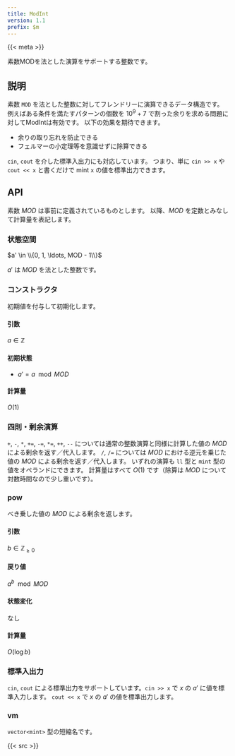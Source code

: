 ```yaml
---
title: ModInt
version: 1.1
prefix: $m
---
```


{{< meta >}}

素数MODを法とした演算をサポートする整数です。

## 説明

素数 `MOD` を法とした整数に対してフレンドリーに演算できるデータ構造です。
例えばある条件を満たすパターンの個数を $10^9 + 7$ で割った余りを求める問題に対してModIntは有効です。
以下の効果を期待できます。
- 余りの取り忘れを防止できる
- フェルマーの小定理等を意識せずに除算できる

`cin`, `cout` を介した標準入出力にも対応しています。
つまり、単に `cin >> x` や `cout << x` と書くだけで mint `x` の値を標準出力できます。

## API
素数 $MOD$ は事前に定義されているものとします。
以降、$MOD$ を定数とみなして計算量を表記します。

### 状態空間
$a' \in \\{0, 1, \ldots, MOD - 1\\}$

$a'$ は $MOD$ を法とした整数です。

### コンストラクタ
初期値を付与して初期化します。

#### 引数
$a \in \mathbb{Z}$

#### 初期状態
- $a' = a \mod MOD$

#### 計算量
$O(1)$

### 四則・剰余演算
`+`, `-`, `*`, `+=`, `-=`, `*=`, `++`, `--` については通常の整数演算と同様に計算した値の $MOD$ による剰余を返す／代入します。
`/`, `/=` については $MOD$ における逆元を乗じた値の $MOD$ による剰余を返す／代入します。
いずれの演算も `ll` 型と `mint` 型の値をオペランドにできます。
計算量はすべて $O(1)$ です（除算は $MOD$ について対数時間なので少し重いです）。

### pow
べき乗した値の $MOD$ による剰余を返します。

#### 引数
$b \in \mathbb{Z}_{\geq 0}$

#### 戻り値
$a^b \mod MOD$

#### 状態変化
なし

#### 計算量
$O(\log b)$

### 標準入出力
`cin`, `cout` による標準出力をサポートしています。`cin >> x` で $x$ の $a'$ に値を標準入力します。
`cout << x` で $x$ の $a'$ の値を標準出力します。

### vm
`vector<mint>` 型の短縮名です。

{{< src >}}